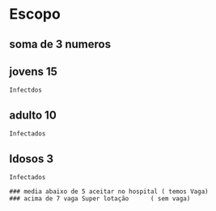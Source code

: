 # Escopo

###

## soma de 3 numeros

## jovens  15
    Infectdos
## adulto  10
    Infectados
## Idosos  3
    Infectados

    ### media abaixo de 5 aceitar no hospital ( temos Vaga)
    ### acima de 7 vaga Super lotação      ( sem vaga)